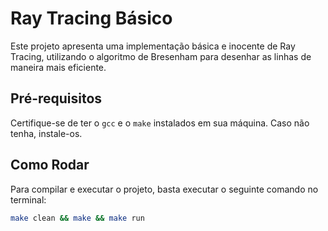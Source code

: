 # Ray Tracing Básico

Este projeto apresenta uma implementação básica e inocente de Ray Tracing, utilizando o algoritmo de Bresenham para desenhar as linhas de maneira mais eficiente.

## Pré-requisitos

Certifique-se de ter o `gcc` e o `make` instalados em sua máquina. Caso não tenha, instale-os.

## Como Rodar

Para compilar e executar o projeto, basta executar o seguinte comando no terminal:

```bash
make clean && make && make run
```

